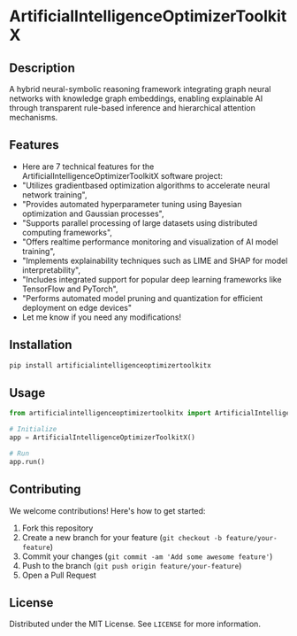 # ArtificialIntelligenceOptimizerToolkitX

## Description

A hybrid neural-symbolic reasoning framework integrating graph neural networks with knowledge graph embeddings, enabling explainable AI through transparent rule-based inference and hierarchical attention mechanisms.

## Features

- Here are 7 technical features for the ArtificialIntelligenceOptimizerToolkitX software project:
- "Utilizes gradientbased optimization algorithms to accelerate neural network training",
- "Provides automated hyperparameter tuning using Bayesian optimization and Gaussian processes",
- "Supports parallel processing of large datasets using distributed computing frameworks",
- "Offers realtime performance monitoring and visualization of AI model training",
- "Implements explainability techniques such as LIME and SHAP for model interpretability",
- "Includes integrated support for popular deep learning frameworks like TensorFlow and PyTorch",
- "Performs automated model pruning and quantization for efficient deployment on edge devices"
- Let me know if you need any modifications!
## Installation

```bash
pip install artificialintelligenceoptimizertoolkitx
```

## Usage

```python
from artificialintelligenceoptimizertoolkitx import ArtificialIntelligenceOptimizerToolkitX

# Initialize
app = ArtificialIntelligenceOptimizerToolkitX()

# Run
app.run()
```

## Contributing

We welcome contributions! Here's how to get started:

1. Fork this repository
2. Create a new branch for your feature (`git checkout -b feature/your-feature`)
3. Commit your changes (`git commit -am 'Add some awesome feature'`)
4. Push to the branch (`git push origin feature/your-feature`)
5. Open a Pull Request

## License

Distributed under the MIT License. See `LICENSE` for more information.
